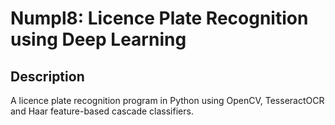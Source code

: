 # Numpl8: Licence Plate Recognition using Deep Learning

## Description

A licence plate recognition program in Python using OpenCV, TesseractOCR and Haar feature-based cascade classifiers.
